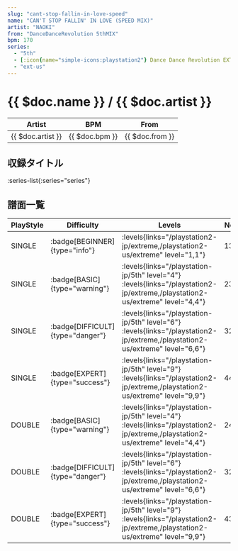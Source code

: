 ```yaml
---
slug: "cant-stop-fallin-in-love-speed"
name: "CAN'T STOP FALLIN' IN LOVE (SPEED MIX)"
artist: "NAOKI"
from: "DanceDanceRevolution 5thMIX"
bpm: 170
series:
  - "5th"
  - [:icon{name="simple-icons:playstation2"} Dance Dance Revolution EXTREME :icon{name="flag:jp-4x3"}](/playstation2-jp/extreme)
  - "ext-us"
---
```


# {{ $doc.name }} / {{ $doc.artist }}

|Artist|BPM|From|
|------|---|----|
|{{ $doc.artist }}|{{ $doc.bpm }}|{{ $doc.from }}|

## 収録タイトル

:series-list{:series="series"}

## 譜面一覧

|PlayStyle|Difficulty|Levels|Notes|Movie|
|---------|----------|------|-----|-----|
|SINGLE| :badge[BEGINNER]{type="info"}| :levels{links="/playstation2-jp/extreme,/playstation2-us/extreme" level="1,1"}|133/0||
|SINGLE| :badge[BASIC]{type="warning"}|<div class="field is-grouped is-grouped-multiline"> :levels{links="/playstation-jp/5th" level="4"}  :levels{links="/playstation2-jp/extreme,/playstation2-us/extreme" level="4,4"}</div>|238/0||
|SINGLE| :badge[DIFFICULT]{type="danger"}|<div class="field is-grouped is-grouped-multiline"> :levels{links="/playstation-jp/5th" level="6"}  :levels{links="/playstation2-jp/extreme,/playstation2-us/extreme" level="6,6"}</div>|321/0||
|SINGLE| :badge[EXPERT]{type="success"}|<div class="field is-grouped is-grouped-multiline"> :levels{links="/playstation-jp/5th" level="9"}  :levels{links="/playstation2-jp/extreme,/playstation2-us/extreme" level="9,9"}</div>|443/0||
|DOUBLE| :badge[BASIC]{type="warning"}|<div class="field is-grouped is-grouped-multiline"> :levels{links="/playstation-jp/5th" level="4"}  :levels{links="/playstation2-jp/extreme,/playstation2-us/extreme" level="4,4"}</div>|241/0||
|DOUBLE| :badge[DIFFICULT]{type="danger"}|<div class="field is-grouped is-grouped-multiline"> :levels{links="/playstation-jp/5th" level="6"}  :levels{links="/playstation2-jp/extreme,/playstation2-us/extreme" level="6,6"}</div>|323/0||
|DOUBLE| :badge[EXPERT]{type="success"}|<div class="field is-grouped is-grouped-multiline"> :levels{links="/playstation-jp/5th" level="9"}  :levels{links="/playstation2-jp/extreme,/playstation2-us/extreme" level="9,9"}</div>|432/0||
